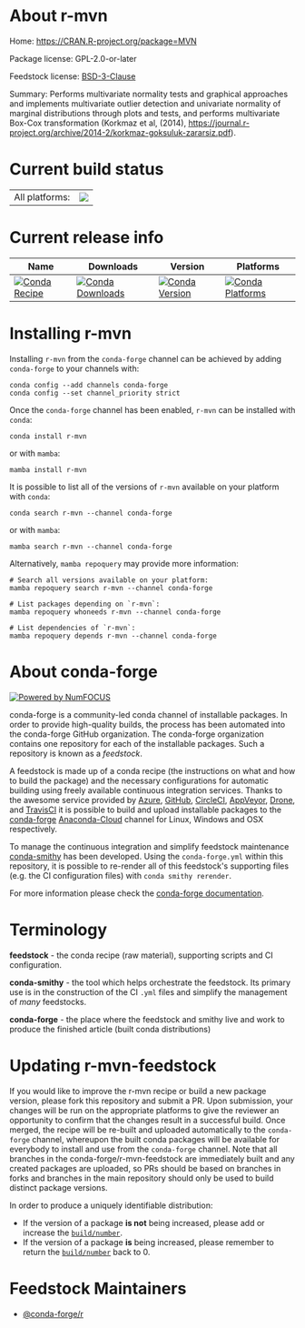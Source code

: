 About r-mvn
===========

Home: https://CRAN.R-project.org/package=MVN

Package license: GPL-2.0-or-later

Feedstock license: [BSD-3-Clause](https://github.com/conda-forge/r-mvn-feedstock/blob/main/LICENSE.txt)

Summary: Performs multivariate normality tests and graphical approaches and implements multivariate outlier detection and univariate normality of marginal distributions through plots and tests, and performs multivariate Box-Cox transformation (Korkmaz et al, (2014), <https://journal.r-project.org/archive/2014-2/korkmaz-goksuluk-zararsiz.pdf>).

Current build status
====================


<table><tr><td>All platforms:</td>
    <td>
      <a href="https://dev.azure.com/conda-forge/feedstock-builds/_build/latest?definitionId=9890&branchName=main">
        <img src="https://dev.azure.com/conda-forge/feedstock-builds/_apis/build/status/r-mvn-feedstock?branchName=main">
      </a>
    </td>
  </tr>
</table>

Current release info
====================

| Name | Downloads | Version | Platforms |
| --- | --- | --- | --- |
| [![Conda Recipe](https://img.shields.io/badge/recipe-r--mvn-green.svg)](https://anaconda.org/conda-forge/r-mvn) | [![Conda Downloads](https://img.shields.io/conda/dn/conda-forge/r-mvn.svg)](https://anaconda.org/conda-forge/r-mvn) | [![Conda Version](https://img.shields.io/conda/vn/conda-forge/r-mvn.svg)](https://anaconda.org/conda-forge/r-mvn) | [![Conda Platforms](https://img.shields.io/conda/pn/conda-forge/r-mvn.svg)](https://anaconda.org/conda-forge/r-mvn) |

Installing r-mvn
================

Installing `r-mvn` from the `conda-forge` channel can be achieved by adding `conda-forge` to your channels with:

```
conda config --add channels conda-forge
conda config --set channel_priority strict
```

Once the `conda-forge` channel has been enabled, `r-mvn` can be installed with `conda`:

```
conda install r-mvn
```

or with `mamba`:

```
mamba install r-mvn
```

It is possible to list all of the versions of `r-mvn` available on your platform with `conda`:

```
conda search r-mvn --channel conda-forge
```

or with `mamba`:

```
mamba search r-mvn --channel conda-forge
```

Alternatively, `mamba repoquery` may provide more information:

```
# Search all versions available on your platform:
mamba repoquery search r-mvn --channel conda-forge

# List packages depending on `r-mvn`:
mamba repoquery whoneeds r-mvn --channel conda-forge

# List dependencies of `r-mvn`:
mamba repoquery depends r-mvn --channel conda-forge
```


About conda-forge
=================

[![Powered by
NumFOCUS](https://img.shields.io/badge/powered%20by-NumFOCUS-orange.svg?style=flat&colorA=E1523D&colorB=007D8A)](https://numfocus.org)

conda-forge is a community-led conda channel of installable packages.
In order to provide high-quality builds, the process has been automated into the
conda-forge GitHub organization. The conda-forge organization contains one repository
for each of the installable packages. Such a repository is known as a *feedstock*.

A feedstock is made up of a conda recipe (the instructions on what and how to build
the package) and the necessary configurations for automatic building using freely
available continuous integration services. Thanks to the awesome service provided by
[Azure](https://azure.microsoft.com/en-us/services/devops/), [GitHub](https://github.com/),
[CircleCI](https://circleci.com/), [AppVeyor](https://www.appveyor.com/),
[Drone](https://cloud.drone.io/welcome), and [TravisCI](https://travis-ci.com/)
it is possible to build and upload installable packages to the
[conda-forge](https://anaconda.org/conda-forge) [Anaconda-Cloud](https://anaconda.org/)
channel for Linux, Windows and OSX respectively.

To manage the continuous integration and simplify feedstock maintenance
[conda-smithy](https://github.com/conda-forge/conda-smithy) has been developed.
Using the ``conda-forge.yml`` within this repository, it is possible to re-render all of
this feedstock's supporting files (e.g. the CI configuration files) with ``conda smithy rerender``.

For more information please check the [conda-forge documentation](https://conda-forge.org/docs/).

Terminology
===========

**feedstock** - the conda recipe (raw material), supporting scripts and CI configuration.

**conda-smithy** - the tool which helps orchestrate the feedstock.
                   Its primary use is in the construction of the CI ``.yml`` files
                   and simplify the management of *many* feedstocks.

**conda-forge** - the place where the feedstock and smithy live and work to
                  produce the finished article (built conda distributions)


Updating r-mvn-feedstock
========================

If you would like to improve the r-mvn recipe or build a new
package version, please fork this repository and submit a PR. Upon submission,
your changes will be run on the appropriate platforms to give the reviewer an
opportunity to confirm that the changes result in a successful build. Once
merged, the recipe will be re-built and uploaded automatically to the
`conda-forge` channel, whereupon the built conda packages will be available for
everybody to install and use from the `conda-forge` channel.
Note that all branches in the conda-forge/r-mvn-feedstock are
immediately built and any created packages are uploaded, so PRs should be based
on branches in forks and branches in the main repository should only be used to
build distinct package versions.

In order to produce a uniquely identifiable distribution:
 * If the version of a package **is not** being increased, please add or increase
   the [``build/number``](https://docs.conda.io/projects/conda-build/en/latest/resources/define-metadata.html#build-number-and-string).
 * If the version of a package **is** being increased, please remember to return
   the [``build/number``](https://docs.conda.io/projects/conda-build/en/latest/resources/define-metadata.html#build-number-and-string)
   back to 0.

Feedstock Maintainers
=====================

* [@conda-forge/r](https://github.com/conda-forge/r/)

